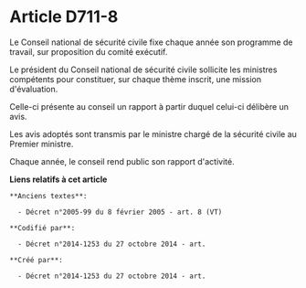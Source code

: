 # Article D711-8

Le Conseil national de sécurité civile fixe chaque année son programme de travail, sur proposition du comité exécutif.

Le président du Conseil national de sécurité civile sollicite les ministres compétents pour constituer, sur chaque thème
inscrit, une mission d'évaluation.

Celle-ci présente au conseil un rapport à partir duquel celui-ci délibère un avis.

Les avis adoptés sont transmis par le ministre chargé de la sécurité civile au Premier ministre.

Chaque année, le conseil rend public son rapport d'activité.

**Liens relatifs à cet article**

	**Anciens textes**:

	  - Décret n°2005-99 du 8 février 2005 - art. 8 (VT)

	**Codifié par**:

	  - Décret n°2014-1253 du 27 octobre 2014 - art.

	**Créé par**:

	  - Décret n°2014-1253 du 27 octobre 2014 - art.
